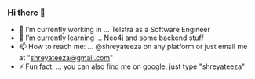 ### Hi there 👋
- 🔭 I’m currently working in ...   Telstra as a Software Engineer
- 🌱 I’m currently learning ... Neo4j and some backend stuff
- 📫 How to reach me: ... @shreyateeza on any platform or just email me at "shreyateeza@gmail.com"
- ⚡ Fun fact: ... you can also find me on google, just type "shreyateeza"

<!--
**shreyateeza/shreyateeza** is a ✨ _special_ ✨ repository because its `README.md` (this file) appears on your GitHub profile.

Here are some ideas to get you started:

- 🔭 I’m currently working in ...   Telstra as a Software Engineer         
- 🌱 I’m currently learning ... Neo4j and some backenfd stuff  
- 👯 I’m looking to collaborate on ...  
- 🤔 I’m looking for help with ...
- 💬 Ask me about ... 
- 📫 How to reach me: ... @shreyateeza in any platform or just email me at shreyateeza@gmail.com
- 😄 Pronouns: ...
- ⚡ Fun fact: ... you can find me on google, just type "shreyateeza"
-->
